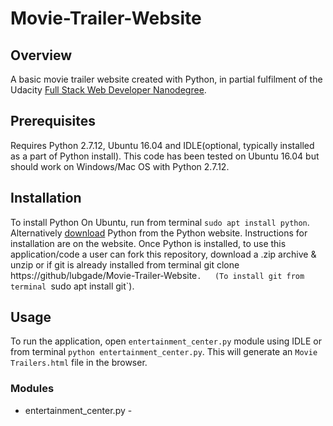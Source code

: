 # Movie-Trailer-Website


## Overview

A basic movie trailer website created with Python, in partial fulfilment of the Udacity [Full Stack Web Developer Nanodegree](https://www.udacity.com/course/full-stack-web-developer-nanodegree--nd004).

## Prerequisites

Requires Python 2.7.12, Ubuntu 16.04 and IDLE(optional, typically installed as a part of Python install).
This code has been tested on Ubuntu 16.04 but should work on Windows/Mac OS with Python 2.7.12.

## Installation

To install Python On Ubuntu, run from terminal `sudo apt install python`. Alternatively [download](https://www.python.org/downloads/) Python from the Python website. Instructions for installation are on the website.
Once Python is installed, to use this application/code a user can fork this repository, download a .zip archive & unzip or if git is already installed from terminal    git clone https://github/lubgade/Movie-Trailer-Website`.  
(To install git from terminal `sudo apt install git`). 

## Usage

To run the application, open `entertainment_center.py` module using IDLE or from terminal `python entertainment_center.py`. This will generate an `Movie Trailers.html` file in the browser.

### Modules

* entertainment_center.py - 

